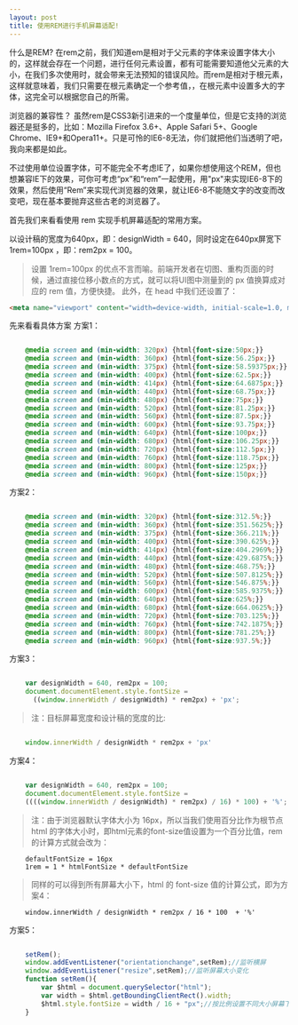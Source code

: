 ```yaml
---
layout: post
title: 使用REM进行手机屏幕适配!
---
```

什么是REM?
在rem之前，我们知道em是相对于父元素的字体来设置字体大小的，这样就会存在一个问题，进行任何元素设置，都有可能需要知道他父元素的大小，在我们多次使用时，就会带来无法预知的错误风险。而rem是相对于根元素<html>，这样就意味着，我们只需要在根元素确定一个参考值，，在根元素中设置多大的字体，这完全可以根据您自己的所需。  

浏览器的兼容性？
虽然rem是CSS3新引进来的一个度量单位，但是它支持的浏览器还是挺多的，比如：Mozilla Firefox 3.6+、Apple Safari 5+、Google Chrome、IE9+和Opera11+。只是可怜的IE6-8无法，你们就把他们当透明了吧，我向来都是如此。

不过使用单位设置字体，可不能完全不考虑IE了，如果你想使用这个REM，但也想兼容IE下的效果，可你可考虑“px”和“rem”一起使用，用"px"来实现IE6-8下的效果，然后使用“Rem”来实现代浏览器的效果，就让IE6-8不能随文字的改变而改变吧，现在基本要抛弃这些古老的浏览器了。

首先我们来看看使用 rem 实现手机屏幕适配的常用方案。

以设计稿的宽度为640px，即：designWidth = 640，同时设定在640px屏宽下 1rem=100px ，即：rem2px = 100。

> 设置 1rem=100px 的优点不言而喻。前端开发者在切图、重构页面的时候，通过直接位移小数点的方式，就可以将UI图中测量到的 px 值换算成对应的 rem 值，方便快捷。
> 此外，在 head 中我们还设置了：  

```html
<meta name="viewport" content="width=device-width, initial-scale=1.0, minimum-scale=1.0, maximum-scale=1.0" />
```


先来看看具体方案 
方案1：

```css 

    @media screen and (min-width: 320px) {html{font-size:50px;}}
    @media screen and (min-width: 360px) {html{font-size:56.25px;}}
    @media screen and (min-width: 375px) {html{font-size:58.59375px;}}
    @media screen and (min-width: 400px) {html{font-size:62.5px;}}
    @media screen and (min-width: 414px) {html{font-size:64.6875px;}}
    @media screen and (min-width: 440px) {html{font-size:68.75px;}}
    @media screen and (min-width: 480px) {html{font-size:75px;}}
    @media screen and (min-width: 520px) {html{font-size:81.25px;}}
    @media screen and (min-width: 560px) {html{font-size:87.5px;}}
    @media screen and (min-width: 600px) {html{font-size:93.75px;}}
    @media screen and (min-width: 640px) {html{font-size:100px;}}
    @media screen and (min-width: 680px) {html{font-size:106.25px;}}
    @media screen and (min-width: 720px) {html{font-size:112.5px;}}
    @media screen and (min-width: 760px) {html{font-size:118.75px;}}
    @media screen and (min-width: 800px) {html{font-size:125px;}}
    @media screen and (min-width: 960px) {html{font-size:150px;}}

```

方案2：

```css

    @media screen and (min-width: 320px) {html{font-size:312.5%;}}
    @media screen and (min-width: 360px) {html{font-size:351.5625%;}}
    @media screen and (min-width: 375px) {html{font-size:366.211%;}}
    @media screen and (min-width: 400px) {html{font-size:390.625%;}}
    @media screen and (min-width: 414px) {html{font-size:404.2969%;}}
    @media screen and (min-width: 440px) {html{font-size:429.6875%;}}
    @media screen and (min-width: 480px) {html{font-size:468.75%;}}
    @media screen and (min-width: 520px) {html{font-size:507.8125%;}}
    @media screen and (min-width: 560px) {html{font-size:546.875%;}}
    @media screen and (min-width: 600px) {html{font-size:585.9375%;}}
    @media screen and (min-width: 640px) {html{font-size:625%;}}
    @media screen and (min-width: 680px) {html{font-size:664.0625%;}}
    @media screen and (min-width: 720px) {html{font-size:703.125%;}}
    @media screen and (min-width: 760px) {html{font-size:742.1875%;}}
    @media screen and (min-width: 800px) {html{font-size:781.25%;}}
    @media screen and (min-width: 960px) {html{font-size:937.5%;}}
```

方案3：  

```js

    var designWidth = 640, rem2px = 100;
    document.documentElement.style.fontSize = 
      ((window.innerWidth / designWidth) * rem2px) + 'px';
```

>注：目标屏幕宽度和设计稿的宽度的比: 

```js

    window.innerWidth / designWidth * rem2px + 'px'
```


方案4：  

```js

    var designWidth = 640, rem2px = 100;
    document.documentElement.style.fontSize = 
    ((((window.innerWidth / designWidth) * rem2px) / 16) * 100) + '%';
```
>注：由于浏览器默认字体大小为 16px，所以当我们使用百分比作为根节点 html 的字体大小时，即html元素的font-size值设置为一个百分比值，rem 的计算方式就会改为：

```
    defaultFontSize = 16px
    1rem = 1 * htmlFontSize * defaultFontSize
```

>同样的可以得到所有屏幕大小下，html 的 font-size 值的计算公式，即为方案4：

```
    window.innerWidth / designWidth * rem2px / 16 * 100  + '%'
```

方案5：  

```js

    setRem();
    window.addEventListener("orientationchange",setRem);//监听横屏
    window.addEventListener("resize",setRem);//监听屏幕大小变化
    function setRem(){
        var $html = document.querySelector("html");
        var width = $html.getBoundingClientRect().width;
        $html.style.fontSize = width / 16 + "px";//按比例设置不同大小屏幕下根节点的字体
    }
```